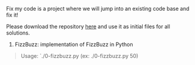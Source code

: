 Fix my code is a project where we will jump into an existing code base and fix it!

Please download the repository [here](https://github.com/holbertonschool/0x00-Fix_My_Code_Challenge) and use it as initial files for all solutions.

1. FizzBuzz: implementation of FizzBuzz in Python
> Usage: `./0-fizzbuzz.py <number> (ex: ./0-fizzbuzz.py 50)
